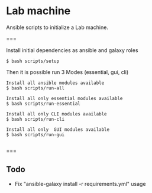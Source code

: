 # Lab machine

Ansible scripts to initialize a Lab machine.

===

Install initial dependencies as ansible and galaxy roles
```
$ bash scripts/setup
```

Then it is possible run 3 Modes (essential, gui, cli)
```
Install all ansible modules available
$ bash scripts/run-all

Install all only essential modules available
$ bash scripts/run-essential

Install all only CLI modules available
$ bash scripts/run-cli

Install all only  GUI modules available
$ bash scripts/run-gui


```

===

## Todo

- Fix "ansible-galaxy install -r requirements.yml" usage